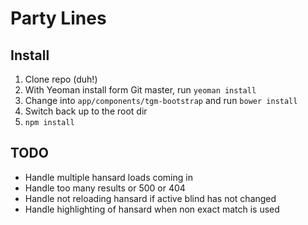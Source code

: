 # Party Lines

## Install

1. Clone repo (duh!)
2. With Yeoman install form Git master, run `yeoman install`
3. Change into `app/components/tgm-bootstrap` and run `bower install`
4. Switch back up to the root dir
5. `npm install`

## TODO

* Handle multiple hansard loads coming in
* Handle too many results or 500 or 404
* Handle not reloading hansard if active blind has not changed
* Handle highlighting of hansard when non exact match is used
